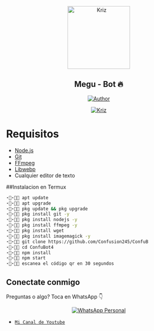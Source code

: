 <div align="center">
<img src="https://i.ibb.co/S37DL7B/images-1-1.jpg" alt="Kriz" width="170" />

## Megu - Bot 🔥

</div>



</p>
<p align="center">
  <a href="https://github.com/kriz2004"><img title="Author" src="https://img.shields.io/badge/Author-Kriz-Repos-blue.svg?style=for-the-badge&logo=github" /></a>
</p>
<p align="center">
<a href="#"><img title="Kriz" src="https://img.shields.io/static/v1?label=WhatsApp&message=Bot&color=blue"></a>
</p>

# Requisitos
* [Node.js](https://nodejs.org/en/)
* [Git](https://git-scm.com/downloads)
* [FFmpeg](https://github.com/BtbN/FFmpeg-Builds/releases/download/autobuild-2020-12-08-13-03/ffmpeg-n4.3.1-26-gca55240b8c-win64-gpl-4.3.zip)
* [Libwebp](https://developers.google.com/speed/webp/download)
* Cualquier editor de texto 

##Instalacion en Termux 
```bash
⋆⃟⋆⃟🐢 apt update
⋆⃟⋆⃟🌿 apt upgrade
⋆⃟⋆⃟🐢 pkg update && pkg upgrade
⋆⃟⋆⃟🌿 pkg install git -y
⋆⃟⋆⃟🐢 pkg install nodejs -y 
⋆⃟⋆⃟🌿 pkg install ffmpeg -y 
⋆⃟⋆⃟🐢 pkg install wget
⋆⃟⋆⃟🌿 pkg install imagemagick -y
⋆⃟⋆⃟🐢 git clone https://github.com/Confusion245/ConfuB
⋆⃟⋆⃟🌿 cd ConfuBot4
⋆⃟⋆⃟🐢 npm install
⋆⃟⋆⃟🌿 npm start
⋆⃟⋆⃟🐢 escanea el código qr en 30 segundos
```

## Conectate conmigo
Preguntas o algo?
Toca en WhatsApp 👇
<p align="center">
 <a href="wa.me/5492616532494"><img alt="WhatsApp Personal" src="https://img.shields.io/badge/WhatsApp-25D366?style=for-the-badge&logo=whatsapp&logoColor=black"/></a>
</p>

* [`Mi Canal de Youtube`](https://youtube.com/@Kriz_Chaan)
